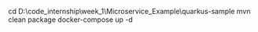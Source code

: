 cd D:\code_internship\week_1\Microservice_Example\quarkus-sample
mvn clean package
docker-compose up -d